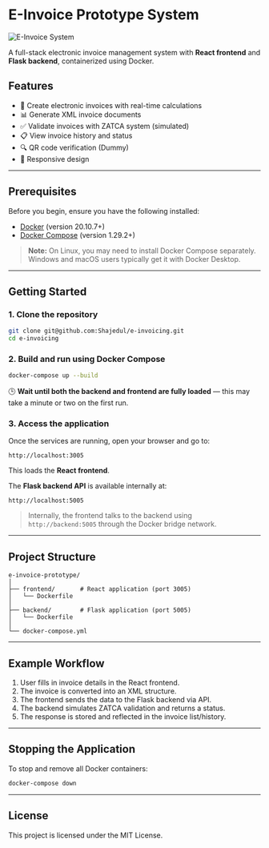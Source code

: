 # E-Invoice Prototype System

![E-Invoice System](https://via.placeholder.com/800x400?text=E-Invoice+Prototype+Screenshot)

A full-stack electronic invoice management system with **React frontend** and **Flask backend**, containerized using Docker.

## Features

- 🧾 Create electronic invoices with real-time calculations  
- 📊 Generate XML invoice documents  
- ✅ Validate invoices with ZATCA system (simulated)  
- 📋 View invoice history and status  
- 🔍 QR code verification (Dummy)
- 📱 Responsive design  

---

## Prerequisites

Before you begin, ensure you have the following installed:

- [Docker](https://www.docker.com/get-started) (version 20.10.7+)
- [Docker Compose](https://docs.docker.com/compose/install/) (version 1.29.2+)

> **Note:** On Linux, you may need to install Docker Compose separately. Windows and macOS users typically get it with Docker Desktop.

---

## Getting Started

### 1. Clone the repository

```bash
git clone git@github.com:Shajedul/e-invoicing.git
cd e-invoicing
```

### 2. Build and run using Docker Compose

```bash
docker-compose up --build
```

🕒 **Wait until both the backend and frontend are fully loaded** — this may take a minute or two on the first run.

### 3. Access the application

Once the services are running, open your browser and go to:

```
http://localhost:3005
```

This loads the **React frontend**.

The **Flask backend API** is available internally at:
```
http://localhost:5005
```

> Internally, the frontend talks to the backend using `http://backend:5005` through the Docker bridge network.

---

## Project Structure

```
e-invoice-prototype/
│
├── frontend/       # React application (port 3005)
│   └── Dockerfile
│
├── backend/        # Flask application (port 5005)
│   └── Dockerfile
│
└── docker-compose.yml
```

---

## Example Workflow

1. User fills in invoice details in the React frontend.
2. The invoice is converted into an XML structure.
3. The frontend sends the data to the Flask backend via API.
4. The backend simulates ZATCA validation and returns a status.
5. The response is stored and reflected in the invoice list/history.

---

## Stopping the Application

To stop and remove all Docker containers:

```bash
docker-compose down
```

---

## License

This project is licensed under the MIT License.